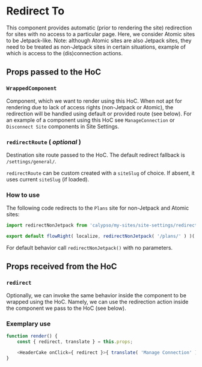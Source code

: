 # Redirect To

This component provides automatic (prior to rendering the site) redirection for sites with no access to a particular page.
Here, we consider Atomic sites to be Jetpack-like. Note: although Atomic sites are also Jetpack sites, they need to be treated as non-Jetpack sites in certain situations, example of which is access to the (dis)connection actions.

## Props passed to the HoC

### `WrappedComponent`

Component, which we want to render using this HoC. When not apt for rendering
due to lack of access rights (non-Jetpack or Atomic), the redirection will be handled using default or provided route (see below). For an example of
a component using this HoC see `ManageConnection` or `Disconnect Site` components in Site Settings.

### `redirectRoute` ( _optional_ )

Destination site route passed to the HoC. The default redirect fallback is `/settings/general/`.

`redirectRoute` can be custom created with a `siteSlug` of choice.
If absent, it uses current `siteSlug` (if loaded).

### How to use

The following code redirects to the `Plans` site for non-Jetpack and Atomic
sites:

```js
import redirectNonJetpack from 'calypso/my-sites/site-settings/redirect-non-jetpack';

export default flowRight( localize, redirectNonJetpack( '/plans/' ) )( WrappedComponent );
```

For default behavior call `redirectNonJetpack()` with no parameters.

## Props received from the HoC

### `redirect`

Optionally, we can invoke the same behavior inside the component
to be wrapped using the HoC. Namely, we can use the redirection action inside the component we pass to the HoC (see below).

### Exemplary use

```js
function render() {
	const { redirect, translate } = this.props;

	<HeaderCake onClick={ redirect }>{ translate( 'Manage Connection' ) }</HeaderCake>;
}
```
